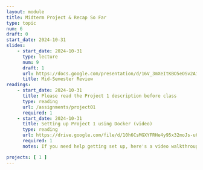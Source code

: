 ```yaml
---
layout: module
title: Midterm Project & Recap So Far
type: topic
num: 6
draft: 0
start_date: 2024-10-31
slides: 
    - start_date: 2024-10-31
      type: lecture
      num: 9
      draft: 1
      url: https://docs.google.com/presentation/d/16V_3mXeItKBO5eOSv2AiftR8V20QwH0CQjSi_5zfngw/edit?usp=sharing
      title: Mid-Semester Review
readings:
    - start_date: 2024-10-31
      title: Please read the Project 1 description before class
      type: reading
      url: /assignments/project01
      required: 1
    - start_date: 2024-10-31
      title: Setting up Project 1 using Docker (video)
      type: reading
      url: https://drive.google.com/file/d/10h6CsMGXYFRHe4y95x32moJs-u6P9rjo/view?usp=drive_link
      required: 1
      notes: If you need help getting set up, here's a video walkthrough

projects: [ 1 ]
---
```

<!-- 
## Agenda
What are all of the things we’ve learned so far?
* Tradeoffs
* Package Management
* Distributed version control
* Docker — infrastructure as code
* Testing
* Activity
* Last-minute HW1 questions


 -->

